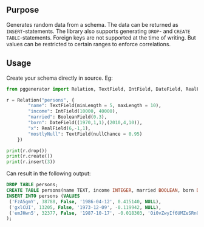 ## Purpose
Generates random data from a schema. The data can be returned as `INSERT`-statements.
The library also supports generating `DROP`- and `CREATE TABLE`-statements.
Foreign keys are not supported at the time of writing.
But values can be restricted to certain ranges to enforce correlations.

## Usage
Create your schema directly in source. Eg:

```python
from pggenerator import Relation, TextField, IntField, DateField, RealField

r = Relation("persons", {
        "name": TextField(minLength = 5, maxLength = 10),
        "income": IntField(10000, 40000),
        "married": BooleanField(0.3),
        "born": DateField((1970,1,1),(2010,4,10)),
        "x": RealField(6,-1,1),
        "mostlyNull": TextField(nullChance = 0.95)
    })

print(r.drop())
print(r.create())
print(r.insert(3))
```

Can result in the following output: 
```sql
DROP TABLE persons;
CREATE TABLE persons(name TEXT, income INTEGER, married BOOLEAN, born DATE, x REAL, mostlyNull TEXT);
INSERT INTO persons (VALUES 
 ('FzA5gmY', 38788, False, '1986-04-12', 0.415140, NULL),
 ('gxlCUI', 13205, False, '1973-12-09', -0.119942, NULL),
 ('emJHwn5', 32377, False, '1987-10-17', -0.018303, 'Oi0vZwyIf6UMZeSRnONee2ktRChnmzJrWvx8JV1GSGizxoxCmLD')
);
```